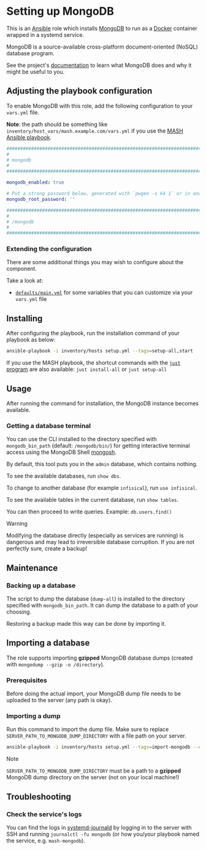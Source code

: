 <!--
SPDX-FileCopyrightText: 2020 - 2024 MDAD project contributors
SPDX-FileCopyrightText: 2020 - 2024 Slavi Pantaleev
SPDX-FileCopyrightText: 2020 Aaron Raimist
SPDX-FileCopyrightText: 2020 Chris van Dijk
SPDX-FileCopyrightText: 2020 Dominik Zajac
SPDX-FileCopyrightText: 2020 Mickaël Cornière
SPDX-FileCopyrightText: 2022 François Darveau
SPDX-FileCopyrightText: 2022 Julian Foad
SPDX-FileCopyrightText: 2022 Warren Bailey
SPDX-FileCopyrightText: 2023 Antonis Christofides
SPDX-FileCopyrightText: 2023 Felix Stupp
SPDX-FileCopyrightText: 2023 Pierre 'McFly' Marty
SPDX-FileCopyrightText: 2024 - 2025 Suguru Hirahara

SPDX-License-Identifier: AGPL-3.0-or-later
-->

# Setting up MongoDB

This is an [Ansible](https://www.ansible.com/) role which installs [MongoDB](https://mongodb.com) to run as a [Docker](https://www.docker.com/) container wrapped in a systemd service.

MongoDB is a source-available cross-platform document-oriented (NoSQL) database program.

See the project's [documentation](https://www.mongodb.com/docs/) to learn what MongoDB does and why it might be useful to you.

## Adjusting the playbook configuration

To enable MongoDB with this role, add the following configuration to your `vars.yml` file.

**Note**: the path should be something like `inventory/host_vars/mash.example.com/vars.yml` if you use the [MASH Ansible playbook](https://github.com/mother-of-all-self-hosting/mash-playbook).

```yaml
########################################################################
#                                                                      #
# mongodb                                                              #
#                                                                      #
########################################################################

mongodb_enabled: true

# Put a strong password below, generated with `pwgen -s 64 1` or in another way
mongodb_root_password: ''

########################################################################
#                                                                      #
# /mongodb                                                             #
#                                                                      #
########################################################################
```

### Extending the configuration

There are some additional things you may wish to configure about the component.

Take a look at:

- [`defaults/main.yml`](../defaults/main.yml) for some variables that you can customize via your `vars.yml` file

## Installing

After configuring the playbook, run the installation command of your playbook as below:

```sh
ansible-playbook -i inventory/hosts setup.yml --tags=setup-all,start
```

If you use the MASH playbook, the shortcut commands with the [`just` program](https://github.com/mother-of-all-self-hosting/mash-playbook/blob/main/docs/just.md) are also available: `just install-all` or `just setup-all`

## Usage

After running the command for installation, the MongoDB instance becomes available.

### Getting a database terminal

You can use the CLI installed to the directory specified with `mongodb_bin_path` (default: `/mongodb/bin/`) for getting interactive terminal access using the MongoDB Shell [mongosh](https://www.mongodb.com/docs/mongodb-shell/).

By default, this tool puts you in the `admin` database, which contains nothing.

To see the available databases, run `show dbs`.

To change to another database (for example `infisical`), run `use infisical`.

To see the available tables in the current database, run `show tables`.

You can then proceed to write queries. Example: `db.users.find()`

>[!WARNING]
> Modifying the database directly (especially as services are running) is dangerous and may lead to irreversible database corruption. If you are not perfectly sure, create a backup!

## Maintenance

### Backing up a database

The script to dump the database (`dump-all`) is installed to the directory specified with `mongodb_bin_path`. It can dump the database to a path of your choosing.

Restoring a backup made this way can be done by importing it.

## Importing a database

The role supports importing **gzipped** MongoDB database dumps (created with `mongodump --gzip -o /directory`).

### Prerequisites

Before doing the actual import, your MongoDB dump file needs to be uploaded to the server (any path is okay).

### Importing a dump

Run this command to import the dump file. Make sure to replace `SERVER_PATH_TO_MONGODB_DUMP_DIRECTORY` with a file path on your server.

```sh
ansible-playbook -i inventory/hosts setup.yml --tags=import-mongodb --extra-vars=mongodb_server_path_dump=SERVER_PATH_TO_MONGODB_DUMP_DIRECTORY
```

>[!NOTE]
> `SERVER_PATH_TO_MONGODB_DUMP_DIRECTORY` must be a path to a **gzipped** MongoDB dump directory on the server (not on your local machine!)

## Troubleshooting

### Check the service's logs

You can find the logs in [systemd-journald](https://www.freedesktop.org/software/systemd/man/systemd-journald.service.html) by logging in to the server with SSH and running `journalctl -fu mongodb` (or how you/your playbook named the service, e.g. `mash-mongodb`).

